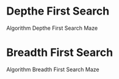 #   Depthe First Search


Algorithm
   Depthe First Search
       Maze

       

#    Breadth First Search
Algorithm
   Breadth First Search
       Maze
